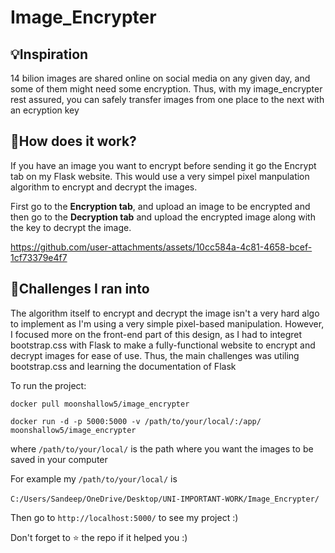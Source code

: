 # Image_Encrypter

## 💡Inspiration
14 bilion images are shared online on social media on any given day, and some of them might need some encryption. Thus, with my  image_encrypter rest assured, you can safely transfer images from one place to the next with an ecryption key

## 💭How does it work?

If you have an image you want to encrypt before sending it go the Encrypt tab on my Flask website. This would use a very simpel pixel manpulation algorithm to encrypt and decrypt the images.

First go to the **Encryption tab**, and upload an image to be encrypted and then go to the **Decryption tab** and upload the encrypted image along with the key to decrypt the image.




https://github.com/user-attachments/assets/10cc584a-4c81-4658-bcef-1cf73379e4f7

## 🚧Challenges I ran into

The algorithm itself to encrypt and decrypt the image isn't a very hard algo to implement as I'm using a very simple pixel-based manipulation. However, I focused more on the front-end part of this design, as I had to integret bootstrap.css with Flask to make a fully-functional website to encrypt and decrypt images for ease of use. Thus, the main challenges was utiling bootstrap.css and learning the documentation of Flask 

To run the project:

```docker pull moonshallow5/image_encrypter```



```docker run -d -p 5000:5000 -v /path/to/your/local/:/app/ moonshallow5/image_encrypter```

where  ```/path/to/your/local/``` is the path where you want the images to be saved in your computer 

For example my ```/path/to/your/local/``` 
is</br></br>
 ```C:/Users/Sandeep/OneDrive/Desktop/UNI-IMPORTANT-WORK/Image_Encrypter/```

Then go to ```http://localhost:5000/``` to see my project :)


Don't forget to ⭐ the repo if it helped you :)



